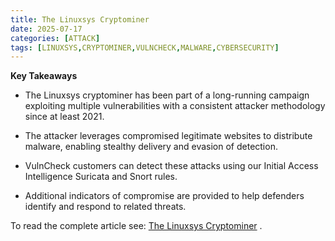```yaml
---
title: The Linuxsys Cryptominer
date: 2025-07-17
categories: [ATTACK]
tags: [LINUXSYS,CRYPTOMINER,VULNCHECK,MALWARE,CYBERSECURITY]
---
```


**Key Takeaways**

- The Linuxsys cryptominer has been part of a long-running campaign exploiting multiple vulnerabilities with a consistent attacker methodology since at least 2021.

- The attacker leverages compromised legitimate websites to distribute malware, enabling stealthy delivery and evasion of detection.

- VulnCheck customers can detect these attacks using our Initial Access Intelligence Suricata and Snort rules.

- Additional indicators of compromise are provided to help defenders identify and respond to related threats.

To read the complete article see: [The Linuxsys Cryptominer](https://www.vulncheck.com/blog/linuxsys-cryptominer) .